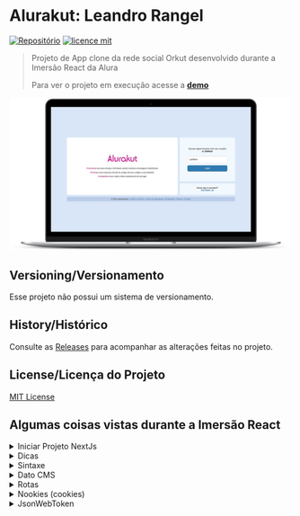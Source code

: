 # Alurakut: Leandro Rangel 

[![Repositório](https://img.shields.io/badge/LeoRangel-AlurakutApp-green)](https://github.com/LeoRangel/alurakut-app)
[![licence mit](https://img.shields.io/github/license/LeoRangel/alurakut-app)](https://github.com/LeoRangel/alurakut-app/blob/main/LICENSE)

> Projeto de App clone da rede social Orkut desenvolvido durante a Imersão React da Alura
> 
> Para ver o projeto em execução acesse a [**demo**](https://alurakut-app-brown.vercel.app/login/)

<p align="center">
  <img alt="Tela de login do projeto" src="./src/assets/images/tela-login.png" />
</p>


## Versioning/Versionamento

Esse projeto não possui um sistema de versionamento.

## History/Histórico
Consulte as [Releases](https://github.com/LeoRangel/alurakut-app/releases) para acompanhar as alterações feitas no projeto.

## License/Licença do Projeto
[MIT License](https://github.com/LeoRangel/alurakut-app/blob/main/LICENSE)




## Algumas coisas vistas durante a Imersão React

<details>
<summary>Iniciar Projeto NextJs</summary>
<br />

#### Criar app Next simplificado
```bash
yarn create-next-app --example with-styled-components
```

#### Executar app
```bash
yarn dev
```
</details>



<details>
<summary>Dicas</summary>
<br />

#### Pasta pages
As páginas do site são arquivos dentro da pasta pages. Ex.: index.js, login.js, etc.
Pasta super importante para o Next. Colocar apenas arquivos importantes, de configuração de páginas, roteamento, etc.

#### Pasta pages/api
Colocar as apis dentro desta pasta. Aqui se colocam os BFF's, "mini backends" que são executados pelo NextJs

#### BFF - Backend For Frontend
"mini backend" para executar com o frontend pelo NextJs e acessar api's, por exemplo, sem a necessidade de um backend completo

#### No React tudo que se coloca no template é o que retorna uma expressão
Ex.: O IF normal não funciona no React, o IF Ternário funciona
Ex.: O FOREACH não funciona no React, o MAP funciona

#### Reset CSS
```css
* {
  margin: 0;
  padding: 0;
  box-sizing: border-box;
}
```

#### Reset IMG
```css
img {
  max-width: 100%;
  height: auto;
  display: block;
}
```

### Nomear funções de forma que ajude a desenvolvedores react entender
Ex.: Usar palavra handle para funções de pegar/capturar ação

### Promise
Um objeto usado para processamento assíncrono. Um Promise ( de "promessa") representa um valor que pode estar disponível agora, no futuro ou nunca.

### useEffect()
Hook que gerencia os efeitos colaterais nos componentes funcionais do React

### Fetch()
A API Fetch fornece uma interface JavaScript para acessar e manipular partes do pipeline HTTP, tais como os pedidos e respostas. Ela também fornece o método global fetch() que fornece uma maneira fácil e lógica para buscar recursos de forma assíncrona através da rede

</details>



<details>
<summary>Sintaxe</summary>
<br />

##### importando lib
```javascript
import React from 'react';
```

##### importando lib que exporta vários elementos
```javascript
import { createGlobalStyle, ThemeProvider } from 'styled-components'
```

##### Criando componente com css
```javascript
const Box = styled.div`
  background: #FFFFF;
`;
```

##### Usando CSS diretamente no componente
```javascript
<Box style={{ gridArea: 'profileArea' }}>
  Componente box
</Box>
```

##### Classe no componente
```javascript
<div className="profileArea"></div>
```

##### Usando string no componente
```javascript
<a href="www.link.com"></a>
```

##### Usando variável no componente
```javascript
<a href={link}></a>
```

##### Inserir variável no meio de string (Ex.:)
```javascript
`https://api.github.com/users/${githubUser}/followers`
```

##### Usar classe no componente
```javascript
<img src={`https://github.com/${githubUser}.png`} />
```
(nesse exemplo, a sintaxe exclusiva do react é só o {} externo, o `` é do Javascript)

##### Passar uma propriedade (props) no componente
```javascript
<ProfileSidebar githubUser={githubUser} />
```

##### Colocar mais de uma tag dentro de um return (os <></> são descartados pelo browser)
```javascript
return (
  <>
    <div></div>
    <div></div>
  </>
)
```

##### Importante css de libs (bibliotecas)
```javascript
import { AlurakutStyles } from '../src/lib/AluraCommons'
const GlobalStyle = createGlobalStyle`
  ${AlurakutStyles}
`
```

##### Criando componente que estiliza outro componente criado
```javascript
export const Componente1 = styled(Componente2)`
```




##### Estado com React.useState()

Importação:
```javascript
import React from 'react'
```
Retorno:
React.useState retorna duas coisas: na primeira posição (índice [0]) um array e na segunda (índice [1]) uma função que altera esse array. As variáveis definidas dentro do [ , ] vão receber esses valores, respectivamente.
const [comunidades, setComunidades] = React.useState(['Alurakut']);

##### Spread (...) no JavaScript
O spread (...) adiciona/espalha um array existente em uma nova estrutura
Ex.:
```javascript
arrayAntigo = ['valor1', 'valor2']
novoArray = [...arrayAntigo, 'valor3']
```
é o mesmo que:
```javascript
novoArray = ['valor1', 'valor2', 'valor3']
```

##### Declarar Objeto
```javascript
const comunidade = {
  title: 'titulo',
  image: 'url',
}
```

##### Declarar Array
```javascript
const comunidade = ['valor1', 'valor2']
```

##### Transformar um componente em outro (as)
```javascript
<Box as="aside"> (transforma o componente Box em um componente aside, que é padrão do HTML5)
```

##### e.preventDefault()
```javascript
<form onSubmit={function handleCriaComunidade(e) {
  // Previne de recarregar a tela ao dar submit no formulário
  e.preventDefault();
}}>
```

##### JSON.stringify()
converte um valor para uma notação JSON que o representa

</details>





<details>
<summary>Dato CMS</summary>
<br />

##### GraphQL
Linguagem usada para acessar api's no Dato CMS

##### Comando sugerir
ctrl + d ou ctrl + espaço

##### Instalar o cliente NodeJS (para criar bff)
```bash
yarn add datocms-client
```

##### API
```javascript
// API GraphQL
fetch('https://graphql.datocms.com/', {
  method: 'POST',
  headers: {
    'Authorization': 'token',
    'Content-Type': 'application/json',
    'Accept': 'application/json',
  },
  body: JSON.stringify({
    "query": `query {
    allCommunities {
      id 
      title
      imageUrl
      creatorSlug
    }
  }` })
})
  .then((response) => response.json()) // Pega o retorno do response.json() e já retorna
  .then((respostaCompleta) => {
    const comunidadesVindasDoDato = respostaCompleta.data.allCommunities;
    console.log(comunidadesVindasDoDato)
    setComunidades(comunidadesVindasDoDato)
  })
// .then(function (response) {
//   return response.json()
// })
```

</details>





<details>
<summary>Rotas</summary>
<br />

##### Rotas do NextJs
```javascript
import { useRouter } from 'next/router';
```

##### Pasta pages
O Next vai utilizar essa pasta para descobrir as rotas

</details>



<details>
<summary>Nookies (cookies)</summary>
<br />

##### O que é
Biblioteca de cookies para usar com NextJs que trabalho tanto no client-side como no server-side

##### Instalar Nookies
```bash
yarn add nookies
```

##### Criar/setar cookie com Nookies
```javascript
// Usando cookies para armazenar os dados (do token) na rota/página "/"
// (null, nome do cookie, dado/valor, informações{rota, tempo de vida})
nookies.set(null, 'USER_TOKEN', token, {
    path: '/',
    maxAge: 86400 * 7
})
```

</details>



<details>
<summary>JsonWebToken</summary>
<br />

##### O que é
Biblioteca para decodificar cookies no formato JWT (Json Web Tokens)

##### Instalar Nookies
```bash
yarn add jsonwebtoken
```
</details>
